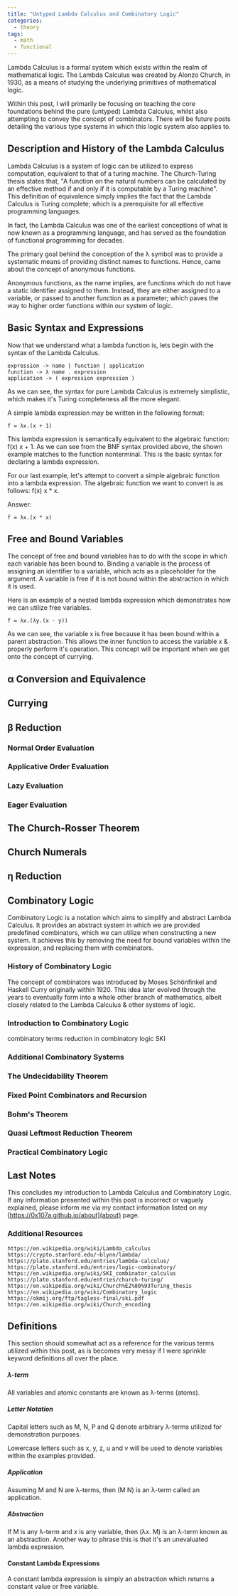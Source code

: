 ```yaml
---
title: "Untyped Lambda Calculus and Combinatory Logic"
categories:
  - theory
tags:
  - math
  - functional
---
```


Lambda Calculus is a formal system which exists within the realm of mathematical logic.
The Lambda Calculus was created by Alonzo Church, in 1930, as a means of studying the
underlying primitives of mathematical logic.

Within this post, I will primarily be focusing on teaching the core foundations behind
the pure (untyped) Lambda Calculus, whilst also attempting to convey the concept of
combinators. There will be future posts detailing the various type systems in which
this logic system also applies to.

## Description and History of the Lambda Calculus

Lambda Calculus is a system of logic can be utilized to express computation, equivalent 
to that of a turing machine. The Church-Turing thesis states that, "A function on the 
natural numbers can be calculated by an effective method if and only if it is computable
by a Turing machine". This definition of equivalence simply implies the fact that the
Lambda Calculus is Turing complete; which is a prerequisite for all effective programming
languages.

In fact, the Lambda Calculus was one of the earliest conceptions of what is now known as
a programming language, and has served as the foundation of functional programming
for decades.

The primary goal behind the conception of the λ symbol was to provide a systematic
means of providing distinct names to functions. Hence, came about the concept of
anonymous functions.

Anonymous functions, as the name implies, are functions which do not have a static
identifier assigned to them. Instead, they are either assigned to a variable, or
passed to another function as a parameter; which paves the way to higher order
functions within our system of logic.

## Basic Syntax and Expressions

Now that we understand what a lambda function is, lets begin with the syntax of the
Lambda Calculus.

```
expression -> name | function | application
function -> λ name . expression
application -> ( expression expression )
```

As we can see, the syntax for pure Lambda Calculus is extremely simplistic, which
makes it's Turing completeness all the more elegant. 

A simple lambda expression may be written in the following format:

```
f = λx.(x + 1)
```

This lambda expression is semantically equivalent to the algebraic function: f(x) x + 1.
As we can see from the BNF syntax provided above, the shown example matches to the
function nonterminal. This is the basic syntax for declaring a lambda expression.

For our last example, let's attempt to convert a simple algebraic function into a lambda
expression. The algebraic function we want to convert is as follows: f(x) x * x.

Answer:
```
f = λx.(x * x)
```

## Free and Bound Variables

The concept of free and bound variables has to do with the scope in which each variable
has been bound to. Binding a variable is the process of assigning an identifier to a
variable, which acts as a placeholder for the argument. A variable is free if it is
not bound within the abstraction in which it is used.

Here is an example of a nested lambda expression which demonstrates how we can utilize
free variables.

```
f = λx.(λy.(x - y))
```

As we can see, the variable x is free because it has been bound within a parent
abstraction. This allows the inner function to access the variable x & properly
perform it's operation. This concept will be important when we get onto the
concept of currying.

## α Conversion and Equivalence



## Currying
## β Reduction
### Normal Order Evaluation
### Applicative Order Evaluation
### Lazy Evaluation
### Eager Evaluation
## The Church-Rosser Theorem
## Church Numerals
## η Reduction
## Combinatory Logic

Combinatory Logic is a notation which aims to simplify and abstract Lambda Calculus. It
provides an abstract system in which we are provided predefined combinators, which we
can utilize when constructing a new system. It achieves this by removing the need for
bound variables within the expression, and replacing them with combinators.

### History of Combinatory Logic

The concept of combinators was introduced by Moses Schönfinkel and Haskell Curry originally
within 1920. This idea later evolved through the years to eventually form into a whole
other branch of mathematics, albeit closely related to the Lambda Calculus & other systems
of logic.


### Introduction to Combinatory Logic
combinatory terms
reduction in combinatory logic
SKI

### Additional Combinatory Systems
### The Undecidability Theorem
### Fixed Point Combinators and Recursion
### Bohm's Theorem
### Quasi Leftmost Reduction Theorem

### Practical Combinatory Logic

## Last Notes

This concludes my introduction to Lambda Calculus and Combinatory Logic. If any information
presented within this post is incorrect or vaguely explained, please inform me via my
contact information listed on my [https://0x107a.github.io/about](about) page.

### Additional Resources

```
https://en.wikipedia.org/wiki/Lambda_calculus
https://crypto.stanford.edu/~blynn/lambda/
https://plato.stanford.edu/entries/lambda-calculus/
https://plato.stanford.edu/entries/logic-combinatory/
https://en.wikipedia.org/wiki/SKI_combinator_calculus
https://plato.stanford.edu/entries/church-turing/
https://en.wikipedia.org/wiki/Church%E2%80%93Turing_thesis
https://en.wikipedia.org/wiki/Combinatory_logic
https://okmij.org/ftp/tagless-final/ski.pdf
https://en.wikipedia.org/wiki/Church_encoding
```

## Definitions

This section should somewhat act as a reference for the various terms utilized within
this post, as is becomes very messy if I were sprinkle keyword definitions all over
the place.

##### λ-term

All variables and atomic constants are known as λ-terms (atoms).

##### Letter Notation

Capital letters such as M, N, P and Q denote arbitrary λ-terms utilized for
demonstration purposes.

Lowercase letters such as x, y, z, u and v will be used to denote variables within
the examples provided.

##### Application

Assuming M and N are λ-terms, then (M N) is an λ-term called an application.

##### Abstraction

If M is any λ-term and x is any variable, then (λx. M) is an λ-term known as an
abstraction. Another way to phrase this is that it's an unevaluated lambda expression.

#### Constant Lambda Expressions

A constant lambda expression is simply an abstraction which returns a constant value
or free variable.

